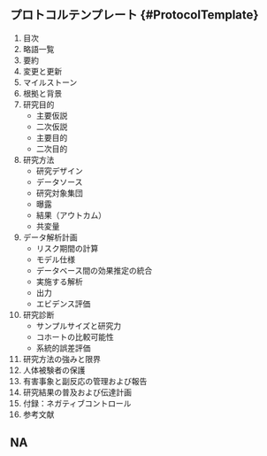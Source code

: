 ## プロトコルテンプレート {#ProtocolTemplate}

1. 目次
2. 略語一覧
3. 要約
4. 変更と更新
5. マイルストーン
6. 根拠と背景
7. 研究目的
    - 主要仮説
    - 二次仮説
    - 主要目的
    - 二次目的
8. 研究方法
    - 研究デザイン
    - データソース
    - 研究対象集団
    - 曝露
    - 結果（アウトカム）
    - 共変量
9. データ解析計画
    - リスク期間の計算
    - モデル仕様
    - データベース間の効果推定の統合
    - 実施する解析
    - 出力
    - エビデンス評価
10. 研究診断
    - サンプルサイズと研究力
    - コホートの比較可能性
    - 系統的誤差評価
11. 研究方法の強みと限界
12. 人体被験者の保護
13. 有害事象と副反応の管理および報告
14. 研究結果の普及および伝達計画
15. 付録：ネガティブコントロール
16. 参考文献

## NA

